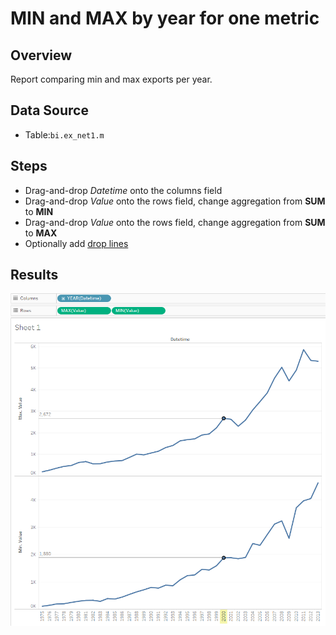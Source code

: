# MIN and MAX by year for one metric

## Overview

Report comparing min and max exports per year.

## Data Source

* Table:`bi.ex_net1.m`

## Steps

- Drag-and-drop _Datetime_ onto the columns field
- Drag-and-drop _Value_ onto the rows field, change aggregation from **SUM** to **MIN**
- Drag-and-drop _Value_ onto the rows field, change aggregation from **SUM** to **MAX**
- Optionally add [drop lines](comparision_of_two_metrics_at_one_bar_graph.md#drop-lines)

## Results

![](../images/max_min.png)
